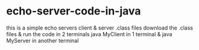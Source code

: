 # echo-server-code-in-java
this is a simple echo servers client &amp; server .class files
 download the .class files & run the code in  2 terminals 
 java MyClient in 1 terminal & java MyServer in another terminal
